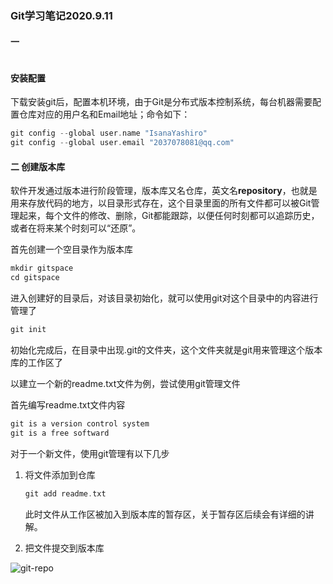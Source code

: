 ### Git学习笔记2020.9.11

#### 一

```

```

####  安装配置

下载安装git后，配置本机环境，由于Git是分布式版本控制系统，每台机器需要配置仓库对应的用户名和Email地址；命令如下：

```c
git config --global user.name "IsanaYashiro"
git config --global user.email "2037078081@qq.com"
```

#### 二 创建版本库

软件开发通过版本进行阶段管理，版本库又名仓库，英文名**repository**，也就是用来存放代码的地方，以目录形式存在，这个目录里面的所有文件都可以被Git管理起来，每个文件的修改、删除，Git都能跟踪，以便任何时刻都可以追踪历史，或者在将来某个时刻可以“还原”。

首先创建一个空目录作为版本库

```c
mkdir gitspace
cd gitspace
```

进入创建好的目录后，对该目录初始化，就可以使用git对这个目录中的内容进行管理了

```c
git init
```

初始化完成后，在目录中出现.git的文件夹，这个文件夹就是git用来管理这个版本库的工作区了

以建立一个新的readme.txt文件为例，尝试使用git管理文件

首先编写readme.txt文件内容

```c
git is a version control system
git is a free softward
```

对于一个新文件，使用git管理有以下几步

1. 将文件添加到仓库

   ```c
   git add readme.txt
   ```

   此时文件从工作区被加入到版本库的暂存区，关于暂存区后续会有详细的讲解。

2. 把文件提交到版本库





![git-repo](https://www.liaoxuefeng.com/files/attachments/919020037470528/0)